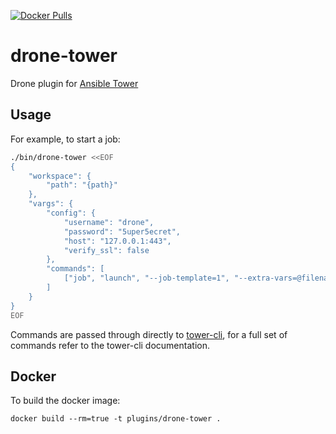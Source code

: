 [![Docker Pulls](https://img.shields.io/docker/pulls/msteinert/drone-tower.svg)](https://hub.docker.com/r/msteinert/drone-tower/)

# drone-tower

Drone plugin for [Ansible Tower]

[Ansible Tower]: http://www.ansible.com/tower

## Usage

For example, to start a job:

```sh
./bin/drone-tower <<EOF
{
	"workspace": {
		"path": "{path}"
	},
	"vargs": {
		"config": {
			"username": "drone",
			"password": "5uper5ecret",
			"host": "127.0.0.1:443",
			"verify_ssl": false
		},
		"commands": [
			["job", "launch", "--job-template=1", "--extra-vars=@filename.yml"]
		]
	}
}
EOF
```

Commands are passed through directly to [tower-cli][], for a full set of
commands refer to the tower-cli documentation.

[tower-cli]: https://github.com/ansible/tower-cli

## Docker

To build the docker image:

```
docker build --rm=true -t plugins/drone-tower .
```
